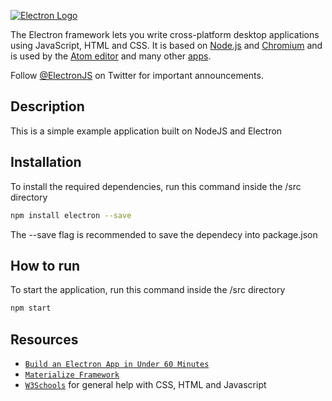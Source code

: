 [![Electron Logo](https://electronjs.org/images/electron-logo.svg)](https://electronjs.org)

The Electron framework lets you write cross-platform desktop applications
using JavaScript, HTML and CSS. It is based on [Node.js](https://nodejs.org/) and
[Chromium](https://www.chromium.org) and is used by the [Atom
editor](https://github.com/atom/atom) and many other [apps](https://electronjs.org/apps).

Follow [@ElectronJS](https://twitter.com/electronjs) on Twitter for important
announcements.

## Description

This is a simple example application built on NodeJS and Electron

## Installation

To install the required dependencies, run this command inside the /src directory

```sh
npm install electron --save
```

The --save flag is recommended to save the dependecy into package.json

## How to run

To start the application, run this command inside the /src directory

```sh
npm start
```

## Resources

- [`Build an Electron App in Under 60 Minutes`](https://www.youtube.com/watch?v=kN1Czs0m1SU&t=2570s)
- [`Materialize Framework`](http://materializecss.com)
- [`W3Schools`](w3schools.com) for general help with CSS, HTML and Javascript
